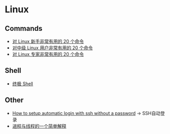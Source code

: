 Linux  
==========

Commands
----------
- [对 Linux 新手非常有用的 20 个命令](http://www.oschina.net/translate/useful-linux-commands-for-newbies)  
- [对中级 Linux 用户非常有用的 20 个命令](http://www.oschina.net/translate/20-advanced-commands-for-middle-level-linux-users)  
- [对 Linux 专家非常有用的 20 个命令](http://www.oschina.net/translate/20-advanced-commands-for-linux-experts)  

Shell
----------
- [终极 Shell](http://macshuo.com/?p=676)  

Other
----------
- [How to setup automatic login with ssh without a password](http://magicmonster.com/kb/net/ssh/auto_login.html) -> SSH自动登录  
- [进程与线程的一个简单解释](http://www.ruanyifeng.com/blog/2013/04/processes_and_threads.html)  

